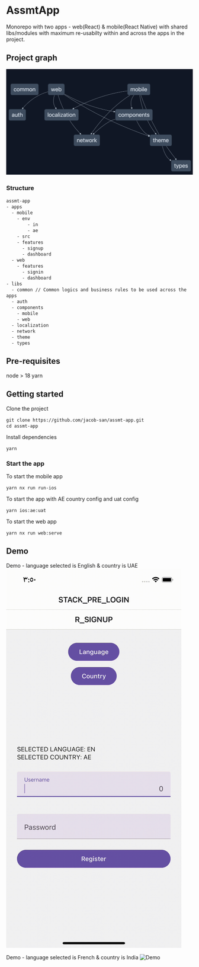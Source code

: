 # AssmtApp

Monorepo with two apps - web(React) & mobile(React Native) with shared libs/modules with maximum re-usabilty within and across the apps in the project.

## Project graph

![project graph](demo/project-graph.png)

### Structure

```
assmt-app
- apps
  - mobile
    - env
        - in
        - ae
    - src
    - features
      - signup
      - dashboard
  - web
    - features
      - signin
      - dashboard
- libs
  - common // Common logics and business rules to be used across the apps
  - auth
  - components
    - mobile
    - web
  - localization
  - network
  - theme 
  - types
```

## Pre-requisites

node > 18
yarn

## Getting started

Clone the project

```
git clone https://github.com/jacob-san/assmt-app.git
cd assmt-app
```

Install dependencies

```
yarn
```

### Start the app

To start the mobile app

```
yarn nx run run-ios
```

To start the app with AE country config and uat config

```
yarn ios:ae:uat
```

To start the web app

```
yarn nx run web:serve
```

## Demo

Demo - language selected is English & country is UAE
![Demo](demo/ae_en.gif)

Demo - language selected is French & country is India
![Demo](repo/in_fr.gif)
